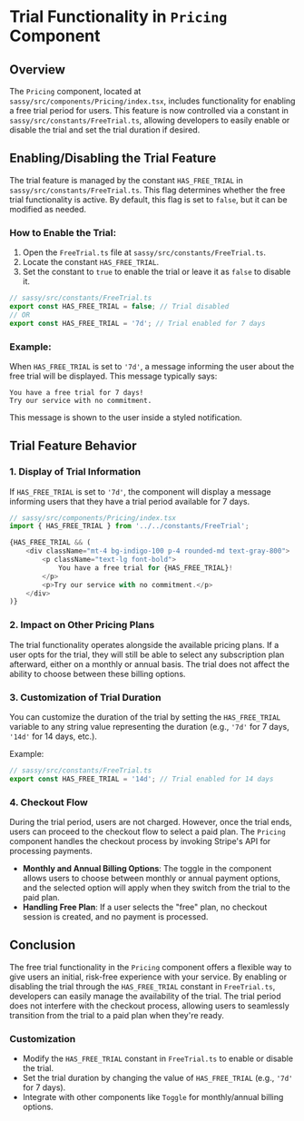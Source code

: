 # Trial Functionality in `Pricing` Component

## Overview

The `Pricing` component, located at `sassy/src/components/Pricing/index.tsx`, includes functionality for enabling a free trial period for users. This feature is now controlled via a constant in `sassy/src/constants/FreeTrial.ts`, allowing developers to easily enable or disable the trial and set the trial duration if desired.

## Enabling/Disabling the Trial Feature

The trial feature is managed by the constant `HAS_FREE_TRIAL` in `sassy/src/constants/FreeTrial.ts`. This flag determines whether the free trial functionality is active. By default, this flag is set to `false`, but it can be modified as needed.

### How to Enable the Trial:

1. Open the `FreeTrial.ts` file at `sassy/src/constants/FreeTrial.ts`.
2. Locate the constant `HAS_FREE_TRIAL`.
3. Set the constant to `true` to enable the trial or leave it as `false` to disable it.

```js
// sassy/src/constants/FreeTrial.ts
export const HAS_FREE_TRIAL = false; // Trial disabled
// OR
export const HAS_FREE_TRIAL = '7d'; // Trial enabled for 7 days
```

### Example:

When `HAS_FREE_TRIAL` is set to `'7d'`, a message informing the user about the free trial will be displayed. This message typically says:

```
You have a free trial for 7 days!
Try our service with no commitment.
```

This message is shown to the user inside a styled notification.

## Trial Feature Behavior

### 1. Display of Trial Information

If `HAS_FREE_TRIAL` is set to `'7d'`, the component will display a message informing users that they have a trial period available for 7 days.

```js
// sassy/src/components/Pricing/index.tsx
import { HAS_FREE_TRIAL } from '../../constants/FreeTrial';

{HAS_FREE_TRIAL && (
    <div className="mt-4 bg-indigo-100 p-4 rounded-md text-gray-800">
        <p className="text-lg font-bold">
            You have a free trial for {HAS_FREE_TRIAL}!
        </p>
        <p>Try our service with no commitment.</p>
    </div>
)}
```

### 2. Impact on Other Pricing Plans

The trial functionality operates alongside the available pricing plans. If a user opts for the trial, they will still be able to select any subscription plan afterward, either on a monthly or annual basis. The trial does not affect the ability to choose between these billing options.

### 3. Customization of Trial Duration

You can customize the duration of the trial by setting the `HAS_FREE_TRIAL` variable to any string value representing the duration (e.g., `'7d'` for 7 days, `'14d'` for 14 days, etc.).

Example:

```js
// sassy/src/constants/FreeTrial.ts
export const HAS_FREE_TRIAL = '14d'; // Trial enabled for 14 days
```

### 4. Checkout Flow

During the trial period, users are not charged. However, once the trial ends, users can proceed to the checkout flow to select a paid plan. The `Pricing` component handles the checkout process by invoking Stripe's API for processing payments.

- **Monthly and Annual Billing Options**: The toggle in the component allows users to choose between monthly or annual payment options, and the selected option will apply when they switch from the trial to the paid plan.
- **Handling Free Plan**: If a user selects the "free" plan, no checkout session is created, and no payment is processed.

## Conclusion

The free trial functionality in the `Pricing` component offers a flexible way to give users an initial, risk-free experience with your service. By enabling or disabling the trial through the `HAS_FREE_TRIAL` constant in `FreeTrial.ts`, developers can easily manage the availability of the trial. The trial period does not interfere with the checkout process, allowing users to seamlessly transition from the trial to a paid plan when they're ready.

### Customization

- Modify the `HAS_FREE_TRIAL` constant in `FreeTrial.ts` to enable or disable the trial.
- Set the trial duration by changing the value of `HAS_FREE_TRIAL` (e.g., `'7d'` for 7 days).
- Integrate with other components like `Toggle` for monthly/annual billing options.

